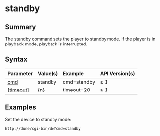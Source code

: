 # standby #
## Summary ##

The standby command sets the player to standby mode. If the player is in playback mode, playback is interrupted.


## Syntax ##

| **Parameter**         | **Value(s)** | **Example**   | **API Version(s)** |
|:----------------------|:-------------|:--------------|:-------------------|
| [cmd](Cmd.md)           | standby      | cmd=standby   | ≥ 1                |
| [[timeout](Timeout.md)] | {n}          | timeout=20    | ≥ 1                |

## Examples ##

Set the device to standby mode:

`http://dune/cgi-bin/do?cmd=standby`